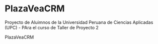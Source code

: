 # PlazaVeaCRM

Proyecto de Aluimnos de la Universidad Peruana de Ciencias Aplicadas (UPC) - PAra el curso de Taller de Proyecto 2


PlazaVeaCRM
